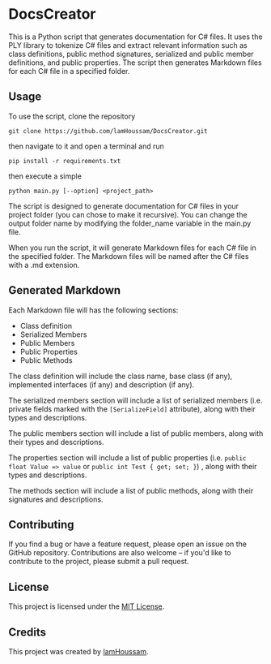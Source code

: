 # DocsCreator

This is a Python script that generates documentation for C# files. It uses the PLY library to tokenize C# files and extract relevant information such as class definitions, public method signatures, serialized and public member definitions, and public properties. The script then generates Markdown files for each C# file in a specified folder.


## Usage
To use the script, clone the repository 
```
git clone https://github.com/lamHoussam/DocsCreator.git
``` 
then navigate to it and open a terminal and run 
```
pip install -r requirements.txt
```
then execute a simple 

```
python main.py [--option] <project_path>
```

The script is designed to generate documentation for C# files in your project folder (you can chose to make it recursive). You can change the output folder name by modifying the folder_name variable in the main.py file.

When you run the script, it will generate Markdown files for each C# file in the specified folder. The Markdown files will be named after the C# files with a .md extension.


## Generated Markdown
Each Markdown file will has the following sections:

* Class definition
* Serialized Members
* Public Members
* Public Properties 
* Public Methods

The class definition will include the class name, base class (if any), implemented interfaces (if any) and description (if any).

The serialized members section will include a list of serialized members (i.e. private fields marked with the `[SerializeField]` attribute), along with their types and descriptions.

The public members section will include a list of public members, along with their types and descriptions.

The properties section will include a list of public properties 
(i.e. ```public float Value => value``` or `public int Test { get; set; }`)
, along with their types and descriptions.

The methods section will include a list of public methods, along with their signatures and descriptions.

## Contributing

If you find a bug or have a feature request, please open an issue on the GitHub repository. Contributions are also welcome – if you'd like to contribute to the project, please submit a pull request.

## License

This project is licensed under the [MIT License](https://opensource.org/licenses/MIT).

## Credits

This project was created by [lamHoussam](https://github.com/lamHoussam). 
